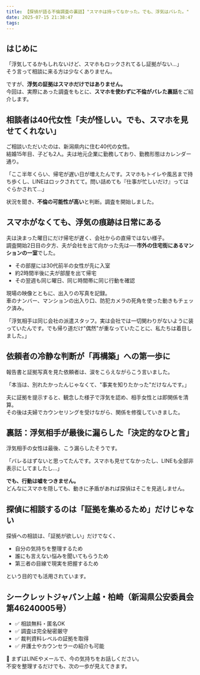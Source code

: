```yaml
---
title: 【探偵が語る不倫調査の裏話】"スマホは持ってなかった。でも、浮気はバレた。"
date: 2025-07-15 21:38:47
tags:
---
```


## はじめに

「浮気してるかもしれないけど、スマホもロックされてるし証拠がない…」  
そう言って相談に来る方は少なくありません。

ですが、**浮気の証拠はスマホだけではありません。**  
今回は、実際にあった調査をもとに、**スマホを使わずに不倫がバレた裏話**をご紹介します。

## 相談者は40代女性「夫が怪しい。でも、スマホを見せてくれない」

ご相談いただいたのは、新潟県内に住む40代の女性。  
結婚15年目、子ども2人。夫は地元企業に勤務しており、勤務形態はカレンダー通り。

「ここ半年くらい、帰宅が遅い日が増えたんです。スマホもトイレや風呂まで持ち歩くし、LINEはロックされてて。問い詰めても『仕事が忙しいだけ』ってはぐらかされて…」

状況を聞き、**不倫の可能性が高い**と判断。調査を開始しました。

## スマホがなくても、浮気の痕跡は日常にある

夫は決まった曜日にだけ帰宅が遅く、会社からの直帰ではない様子。  
調査開始2日目の夕方、夫が会社を出て向かった先は──**市外の住宅街にあるマンションの一室**でした。

* その部屋には30代前半の女性が先に入室
* 約2時間半後に夫が部屋を出て帰宅
* その翌週も同じ曜日、同じ時間帯に同じ行動を確認

現場の映像とともに、出入りの写真を記録。  
車のナンバー、マンションの出入り口、防犯カメラの死角を使った動きもチェック済み。

「浮気相手は同じ会社の派遣スタッフ。実は会社では一切関わりがないように装っていたんです。でも帰り道だけ"偶然"が重なっていたことに、私たちは着目しました。」

## 依頼者の冷静な判断が「再構築」への第一歩に

報告書と証拠写真を見た依頼者は、涙をこらえながらこう言いました。

「本当は、別れたかったんじゃなくて、"事実を知りたかった"だけなんです。」

夫に証拠を提示すると、観念した様子で浮気を認め、相手女性とは即関係を清算。  
その後は夫婦でカウンセリングを受けながら、関係を修復していきました。

## 裏話：浮気相手が最後に漏らした「決定的なひと言」

浮気相手の女性は最後、こう漏らしたそうです。

「バレるはずないと思ってたんです。スマホも見せてなかったし、LINEも全部非表示にしてましたし…」

**でも、行動は嘘をつきません。**  
どんなにスマホを隠しても、動きに矛盾があれば探偵はそこを見逃しません。

## 探偵に相談するのは「証拠を集めるため」だけじゃない

探偵への相談は、「証拠が欲しい」だけでなく、

* 自分の気持ちを整理するため
* 誰にも言えない悩みを聞いてもらうため
* 第三者の目線で現実を把握するため

という目的でも活用されています。

## シークレットジャパン上越・柏崎（新潟県公安委員会 第46240005号）

* ✅ 相談無料・匿名OK
* ✅ 調査は完全秘密厳守
* ✅ 裁判資料レベルの証拠を取得
* ✅ 弁護士やカウンセラーの紹介も可能

📩 まずはLINEやメールで、今の気持ちをお話しください。  
不安を整理するだけでも、次の一歩が見えてきます。
